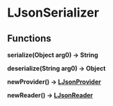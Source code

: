 # LJsonSerializer
## Functions
**serialize(Object arg0) -> String**

**deserialize(String arg0) -> Object**

**newProvider() -> [LJsonProvider](./LJsonProvider.md)**

**newReader() -> [LJsonReader](./LJsonReader.md)**